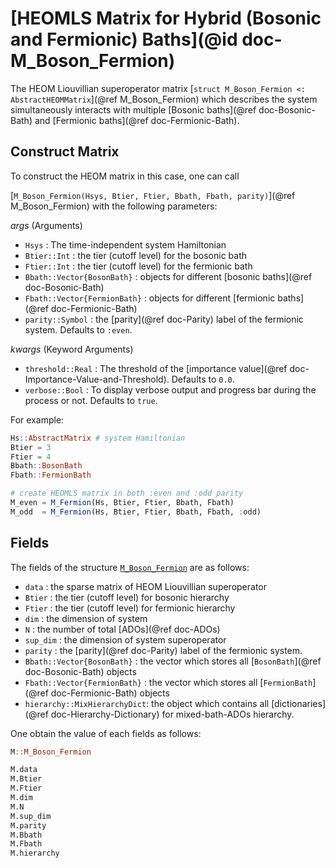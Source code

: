 # [HEOMLS Matrix for Hybrid (Bosonic and Fermionic) Baths](@id doc-M_Boson_Fermion)
The HEOM Liouvillian superoperator matrix [`struct M_Boson_Fermion <: AbstractHEOMMatrix`](@ref M_Boson_Fermion) which describes the system simultaneously interacts with multiple [Bosonic baths](@ref doc-Bosonic-Bath) and [Fermionic baths](@ref doc-Fermionic-Bath). 

## Construct Matrix
To construct the HEOM matrix in this case, one can call 

[`M_Boson_Fermion(Hsys, Btier, Ftier, Bbath, Fbath, parity)`](@ref M_Boson_Fermion) with the following parameters:

*args* (Arguments)
 - `Hsys` : The time-independent system Hamiltonian
 - `Btier::Int` : the tier (cutoff level) for the bosonic bath
 - `Ftier::Int` : the tier (cutoff level) for the fermionic bath
 - `Bbath::Vector{BosonBath}` : objects for different [bosonic baths](@ref doc-Bosonic-Bath)
 - `Fbath::Vector{FermionBath}` : objects for different [fermionic baths](@ref doc-Fermionic-Bath)
 - `parity::Symbol` : the [parity](@ref doc-Parity) label of the fermionic system. Defaults to `:even`.

*kwargs* (Keyword Arguments)
 - `threshold::Real` : The threshold of the [importance value](@ref doc-Importance-Value-and-Threshold). Defaults to `0.0`.
 - `verbose::Bool` : To display verbose output and progress bar during the process or not. Defaults to `true`.

For example:
```julia
Hs::AbstractMatrix # system Hamiltonian
Btier = 3
Ftier = 4
Bbath::BosonBath
Fbath::FermionBath

# create HEOMLS matrix in both :even and :odd parity
M_even = M_Fermion(Hs, Btier, Ftier, Bbath, Fbath) 
M_odd  = M_Fermion(Hs, Btier, Ftier, Bbath, Fbath, :odd) 
```

## Fields
The fields of the structure [`M_Boson_Fermion`](@ref) are as follows:
 - `data` : the sparse matrix of HEOM Liouvillian superoperator
 - `Btier` : the tier (cutoff level) for bosonic hierarchy
 - `Ftier` : the tier (cutoff level) for fermionic hierarchy
 - `dim` : the dimension of system
 - `N` : the number of total [ADOs](@ref doc-ADOs)
 - `sup_dim` : the dimension of system superoperator
 - `parity` : the [parity](@ref doc-Parity) label of the fermionic system.
 - `Bbath::Vector{BosonBath}` : the vector which stores all [`BosonBath`](@ref doc-Bosonic-Bath) objects
 - `Fbath::Vector{FermionBath}` : the vector which stores all [`FermionBath`](@ref doc-Fermionic-Bath) objects
 - `hierarchy::MixHierarchyDict`: the object which contains all [dictionaries](@ref doc-Hierarchy-Dictionary) for mixed-bath-ADOs hierarchy.

One obtain the value of each fields as follows:
```julia
M::M_Boson_Fermion

M.data
M.Btier
M.Ftier
M.dim
M.N
M.sup_dim
M.parity
M.Bbath
M.Fbath
M.hierarchy
```
